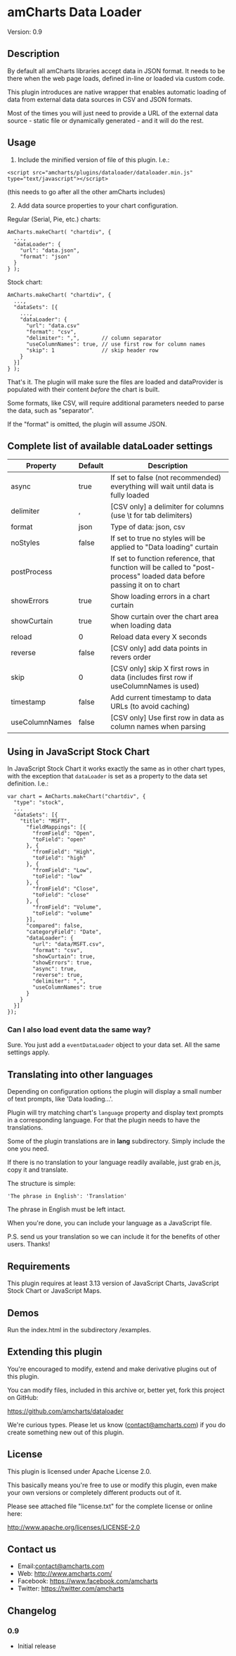 # amCharts Data Loader

Version: 0.9


## Description

By default all amCharts libraries accept data in JSON format. It needs to be 
there when the web page loads, defined in-line or loaded via custom code.

This plugin introduces are native wrapper that enables automatic loading of data
from external data data sources in CSV and JSON formats.

Most of the times you will just need to provide a URL of the external data 
source - static file or dynamically generated - and it will do the rest.


## Usage

1. Include the minified version of file of this plugin. I.e.:

```
<script src="amcharts/plugins/dataloader/dataloader.min.js" type="text/javascript"></script>
```

(this needs to go after all the other amCharts includes)

2. Add data source properties to your chart configuration.

Regular (Serial, Pie, etc.) charts:

```
AmCharts.makeChart( "chartdiv", {
  ...,
  "dataLoader": {
    "url": "data.json",
    "format": "json"
  }
} );
```

Stock chart:

```
AmCharts.makeChart( "chartdiv", {
  ...,
  "dataSets": [{
    ...,
    "dataLoader": {
      "url": "data.csv"
      "format": "csv",
      "delimiter": ",",       // column separator
      "useColumnNames": true, // use first row for column names
      "skip": 1               // skip header row
    }
  }]
} );
```

That's it. The plugin will make sure the files are loaded and dataProvider is 
populated with their content *before* the chart is built.

Some formats, like CSV, will require additional parameters needed to parse the 
data, such as "separator".

If the "format" is omitted, the plugin will assume JSON.


## Complete list of available dataLoader settings

Property | Default | Description
-------- | ------- | -----------
async | true | If set to false (not recommended) everything will wait until data is fully loaded
delimiter | , | [CSV only] a delimiter for columns (use \t for tab delimiters)
format | json | Type of data: json, csv
noStyles | false | If set to true no styles will be applied to "Data loading" curtain
postProcess | | If set to function reference, that function will be called to "post-process" loaded data before passing it on to chart
showErrors | true | Show loading errors in a chart curtain
showCurtain | true| Show curtain over the chart area when loading data
reload | 0 | Reload data every X seconds
reverse | false | [CSV only] add data points in revers order
skip | 0 | [CSV only] skip X first rows in data (includes first row if useColumnNames is used)
timestamp | false | Add current timestamp to data URLs (to avoid caching)
useColumnNames | false | [CSV only] Use first row in data as column names when parsing


## Using in JavaScript Stock Chart

In JavaScript Stock Chart it works exactly the same as in other chart types, 
with the exception that `dataLoader` is set as a property to the data set 
definition. I.e.:

```
var chart = AmCharts.makeChart("chartdiv", {
  "type": "stock",
  ...
  "dataSets": [{
    "title": "MSFT",
      "fieldMappings": [{
        "fromField": "Open",
        "toField": "open"
      }, {
        "fromField": "High",
        "toField": "high"
      }, {
        "fromField": "Low",
        "toField": "low"
      }, {
        "fromField": "Close",
        "toField": "close"
      }, {
        "fromField": "Volume",
        "toField": "volume"
      }],
      "compared": false,
      "categoryField": "Date",
      "dataLoader": {
        "url": "data/MSFT.csv",
        "format": "csv",
        "showCurtain": true,
        "showErrors": true,
        "async": true,
        "reverse": true,
        "delimiter": ",",
        "useColumnNames": true
      }
    }
  }]
});
```

### Can I also load event data the same way?

Sure. You just add a `eventDataLoader` object to your data set. All the same 
settings apply.


## Translating into other languages

Depending on configuration options the plugin will display a small number of 
text prompts, like 'Data loading...'.

Plugin will try matching chart's `language` property and display text prompts in 
a corresponding language. For that the plugin needs to have the translations.

Some of the plugin translations are in **lang** subdirectory. Simply include the 
one you need.

If there is no translation to your language readily available, just grab en.js, 
copy it and translate.

The structure is simple:

```
'The phrase in English': 'Translation'
```

The phrase in English must be left intact.

When you're done, you can include your language as a JavaScript file.

P.S. send us your translation so we can include it for the benefits of other 
users. Thanks!


## Requirements

This plugin requires at least 3.13 version of JavaScript Charts, JavaScript
Stock Chart or JavaScript Maps.


## Demos

Run the index.html in the subdirectory /examples.


## Extending this plugin

You're encouraged to modify, extend and make derivative plugins out of this
plugin.

You can modify files, included in this archive or, better yet, fork this project
on GitHub:

https://github.com/amcharts/dataloader

We're curious types. Please let us know (contact@amcharts.com) if you do create
something new out of this plugin.


## License

This plugin is licensed under Apache License 2.0.

This basically means you're free to use or modify this plugin, even make your
own versions or completely different products out of it.

Please see attached file "license.txt" for the complete license or online here:

http://www.apache.org/licenses/LICENSE-2.0


## Contact us

* Email:contact@amcharts.com
* Web: http://www.amcharts.com/
* Facebook: https://www.facebook.com/amcharts
* Twitter: https://twitter.com/amcharts


## Changelog

### 0.9
* Initial release